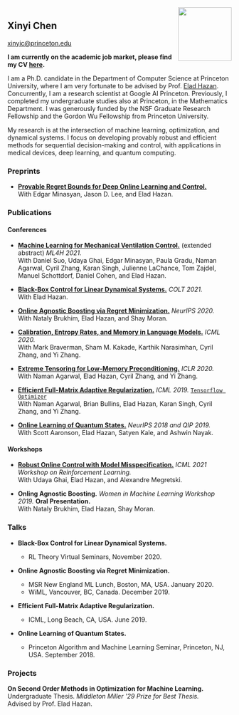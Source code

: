<img src="/assets/photo_1.jpg" width="120" align="right"/>

## Xinyi Chen
xinyic@princeton.edu 

**I am currently on the academic job market, please find my CV [here](cv.pdf).**

I am a Ph.D. candidate in the Department of Computer Science at Princeton University, where I am very fortunate to be advised by Prof. [Elad Hazan](https://www.cs.princeton.edu/~ehazan/). Concurrently, I am a research scientist at Google AI Princeton. Previously, I completed my undergraduate studies also at Princeton, in the Mathematics Department. I was generously funded by the NSF Graduate Research Fellowship and the Gordon Wu Fellowship from Princeton University.


My research is at the intersection of machine learning, optimization, and dynamical systems. I focus on developing provably robust and efficient methods for sequential decision-making and control, with applications in medical devices, deep learning, and quantum computing. 

### Preprints
- [**Provable Regret Bounds for Deep Online Learning and Control.**](https://arxiv.org/pdf/2110.07807.pdf)  
With Edgar Minasyan, Jason D. Lee, and Elad Hazan.

### Publications
#### Conferences 
- [**Machine Learning for Mechanical Ventilation Control.**](https://arxiv.org/pdf/2111.10434.pdf) (extended abstract) *ML4H 2021.*  
With Daniel Suo, Udaya Ghai, Edgar Minasyan, Paula Gradu, Naman Agarwal, Cyril Zhang, Karan Singh, Julienne LaChance, Tom Zajdel, Manuel Schottdorf, Daniel Cohen, and Elad Hazan.

- [**Black-Box Control for Linear Dynamical Systems.**](http://proceedings.mlr.press/v134/chen21c/chen21c.pdf) *COLT 2021.*  
With Elad Hazan.

- [**Online Agnostic Boosting via Regret Minimization.**](https://proceedings.neurips.cc//paper/2020/file/07168af6cb0ef9f78dae15739dd73255-Paper.pdf) *NeurIPS 2020.*       
With Nataly Brukhim, Elad Hazan, and Shay Moran.

- [**Calibration, Entropy Rates, and Memory in Language Models.**](http://proceedings.mlr.press/v119/braverman20a/braverman20a.pdf) *ICML 2020.*       
With Mark Braverman, Sham M. Kakade, Karthik Narasimhan, Cyril Zhang, and Yi Zhang.

- [**Extreme Tensoring for Low-Memory Preconditioning.**](https://openreview.net/pdf?id=SklKcRNYDH) *ICLR 2020.*  
With Naman Agarwal, Elad Hazan, Cyril Zhang, and Yi Zhang.

- [**Efficient Full-Matrix Adaptive Regularization.**](http://proceedings.mlr.press/v97/agarwal19b/agarwal19b.pdf) *ICML 2019.* [`Tensorflow Optimizer`](https://www.tensorflow.org/api_docs/python/tf/contrib/opt/GGTOptimizer)  
With Naman Agarwal, Brian Bullins, Elad Hazan, Karan Singh, Cyril Zhang, and Yi Zhang.

- [**Online Learning of Quantum States.**](https://papers.nips.cc/paper/2018/file/c1a3d34711ab5d85335331ca0e57f067-Paper.pdf) *NeurIPS 2018 and QIP 2019.*  
With Scott Aaronson, Elad Hazan, Satyen Kale, and Ashwin Nayak.

#### Workshops
- [**Robust Online Control with Model Misspecification.**](https://arxiv.org/pdf/2107.07732.pdf) *ICML 2021 Workshop on Reinforcement Learning.*  
With Udaya Ghai, Elad Hazan, and Alexandre Megretski.

- **Onling Agnostic Boosting.** *Women in Machine Learning Workshop 2019.* **Oral Presentation.**       
With Nataly Brukhim, Elad Hazan, Shay Moran.

### Talks
* **Black-Box Control for Linear Dynamical Systems.**
    * RL Theory Virtual Seminars, November 2020.
    
* **Online Agnostic Boosting via Regret Minimization.**
    * MSR New England ML Lunch, Boston, MA, USA. January 2020.
    * WiML, Vancouver, BC, Canada. December 2019.

* **Efficient Full-Matrix Adaptive Regularization.**
    * ICML, Long Beach, CA, USA. June 2019.
  
* **Online Learning of Quantum States.**
    * Princeton Algorithm and Machine Learning Seminar, Princeton, NJ, USA. September 2018.


### Projects
**On Second Order Methods in Optimization for Machine Learning.** Undergraduate Thesis. _Middleton Miller '29 Prize for Best Thesis._  
Advised by Prof. Elad Hazan.
